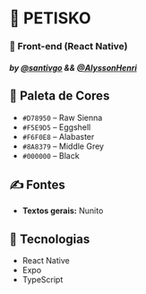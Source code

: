 # 🐾 PETISKO

### 📱 Front-end (React Native)
##### by [@santivgo](github.com/santivgo) && [@AlyssonHenri](github.com/AlyssonHenri)


## 🎨 Paleta de Cores
- `#D78950` – Raw Sienna
- `#F5E9D5` – Eggshell
- `#F6F0E8` – Alabaster  
- `#8A8379` – Middle Grey 
- `#000000` – Black 


## ✍️ Fontes
- **Textos gerais:** Nunito  


## 🚀 Tecnologias
- React Native  
- Expo  
- TypeScript  
